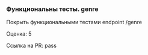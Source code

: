 ### Функциональны тесты. genre

Покрыть функциональными тестами endpoint /genre

Оценка: 5

Ссылка на PR: pass
